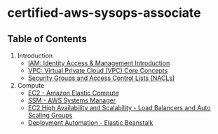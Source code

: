 # certified-aws-sysops-associate

## Table of Contents

1. Introduction
    - [IAM: Identity Access & Management Introduction](1-aws-introduction/iam.md)
    - [VPC: Virtual Private Cloud (VPC) Core Concepts](1-aws-introduction/vpc.md)
    - [Security Groups and Access Control Lists (NACLs)](1-aws-introduction/sg.md)
2. Compute
    - [EC2 - Amazon Elastic Compute](2-compute/ec2.md)
    - [SSM - AWS Systems Manager](2-compute/ssm.md)
    - [EC2 High Availability and Scalability - Load Balancers and Auto Scaling Groups](2-compute/lb.md)
    - [Deployment Automation - Elastic Beanstalk](2-compute/eb.md)